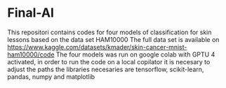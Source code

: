 # Final-AI
This repositori contains codes for four models of classification for skin lessons based on the data set HAM10000
The full data set is available on https://www.kaggle.com/datasets/kmader/skin-cancer-mnist-ham10000/code
The four models was run on google colab with GPTU 4 activated, in order to run the code on a local copilator it is necesary to adjust the paths 
the libraries necesaries are tensorflow, scikit-learn, pandas, numpy and matplotlib
